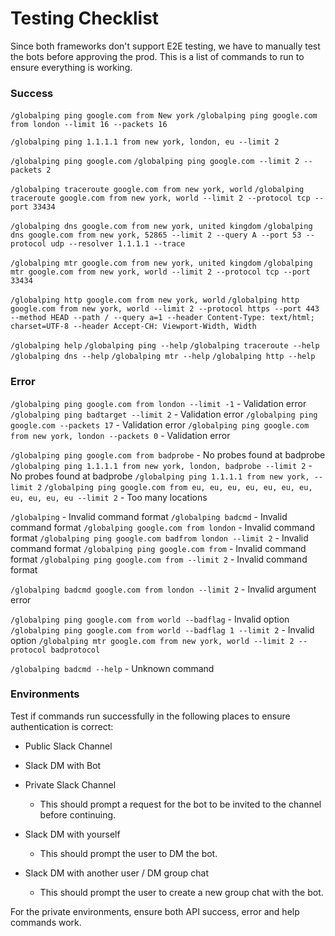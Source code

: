 # Testing Checklist

Since both frameworks don't support E2E testing, we have to manually test the bots before approving the prod. This is a list of commands to run to ensure everything is working.

### Success

`/globalping ping google.com from New york`
`/globalping ping google.com from london --limit 16 --packets 16`

`/globalping ping 1.1.1.1 from new york, london, eu --limit 2`

`/globalping ping google.com`
`/globalping ping google.com --limit 2 --packets 2`

`/globalping traceroute google.com from new york, world`
`/globalping traceroute google.com from new york, world --limit 2 --protocol tcp --port 33434`

`/globalping dns google.com from new york, united kingdom`
`/globalping dns google.com from new york, 52865 --limit 2 --query A --port 53 --protocol udp --resolver 1.1.1.1 --trace`

`/globalping mtr google.com from new york, united kingdom`
`/globalping mtr google.com from new york, world --limit 2 --protocol tcp --port 33434`

`/globalping http google.com from new york, world`
`/globalping http google.com from new york, world --limit 2 --protocol https --port 443 --method HEAD --path / --query a=1 --header Content-Type: text/html; charset=UTF-8 --header Accept-CH: Viewport-Width, Width`

`/globalping help`
`/globalping ping --help`
`/globalping traceroute --help`
`/globalping dns --help`
`/globalping mtr --help`
`/globalping http --help`

### Error

`/globalping ping google.com from london --limit -1` - Validation error
`/globalping ping badtarget --limit 2` - Validation error
`/globalping ping google.com --packets 17` - Validation error
`/globalping ping google.com from new york, london --packets 0` - Validation error

`/globalping ping google.com from badprobe` - No probes found at badprobe
`/globalping ping 1.1.1.1 from new york, london, badprobe --limit 2` - No probes found at badprobe
`/globalping ping 1.1.1.1 from new york, --limit 2`
`/globalping ping google.com from eu, eu, eu, eu, eu, eu, eu, eu, eu, eu, eu --limit 2` - Too many locations

`/globalping` - Invalid command format
`/globalping badcmd` - Invalid command format
`/globalping google.com from london` - Invalid command format
`/globalping ping google.com badfrom london --limit 2` - Invalid command format
`/globalping ping google.com from` - Invalid command format
`/globalping ping google.com from --limit 2` - Invalid command format

`/globalping badcmd google.com from london --limit 2` - Invalid argument error

`/globalping ping google.com from world --badflag` - Invalid option
`/globalping ping google.com from world --badflag 1 --limit 2` - Invalid option
`/globalping mtr google.com from new york, world --limit 2 --protocol badprotocol`

`/globalping badcmd --help` - Unknown command

### Environments

Test if commands run successfully in the following places to ensure authentication is correct:

- Public Slack Channel
- Slack DM with Bot

- Private Slack Channel
  - This should prompt a request for the bot to be invited to the channel before continuing.
- Slack DM with yourself
  - This should prompt the user to DM the bot.
- Slack DM with another user / DM group chat
  - This should prompt the user to create a new group chat with the bot.

For the private environments, ensure both API success, error and help commands work.
